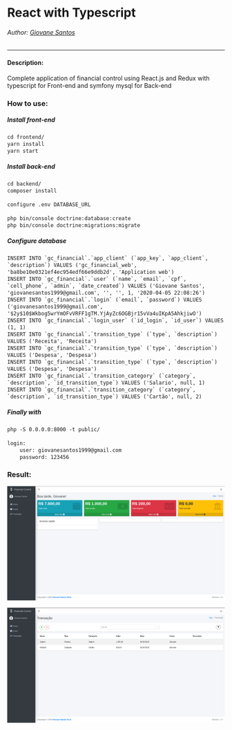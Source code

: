 # React with Typescript
###### Author: [Giovane Santos](https://www.linkedin.com/in/giovane-santos-silva-a63790156/)

---
#### Description:
Complete application of financial control using React.js and Redux with typescript for Front-end and symfony mysql for Back-end

### How to use:
##### Install front-end
    cd frontend/
    yarn install
    yarn start

##### Install back-end
    cd backend/
    composer install
    
    configure .env DATABASE_URL
    
    php bin/console doctrine:database:create
    php bin/console doctrine:migrations:migrate
    
##### Configure database
    INSERT INTO `gc_financial`.`app_client` (`app_key`, `app_client`, `description`) VALUES ('gc_financial_web', 'ba8be10e0321ef4ec954edf66e9ddb2d', 'Application web')
    INSERT INTO `gc_financial`.`user` (`name`, `email`, `cpf`, `cell_phone`, `admin`, `date_created`) VALUES ('Giovane Santos', 'giovanesantos1999@gmail.com', '', '', 1, '2020-04-05 22:08:26')
    INSERT INTO `gc_financial`.`login` (`email`, `password`) VALUES ('giovanesantos1999@gmail.com', '$2y$10$Wkbog5wrYmOFvVRFF1gTM.YjAyZc6OGBjr15vVa4uIKpA5AhkjiwO')
    INSERT INTO `gc_financial`.`login_user` (`id_login`, `id_user`) VALUES (1, 1)
    INSERT INTO `gc_financial`.`transition_type` (`type`, `description`) VALUES ('Receita', 'Receita')
    INSERT INTO `gc_financial`.`transition_type` (`type`, `description`) VALUES ('Despesa', 'Despesa')
    INSERT INTO `gc_financial`.`transition_type` (`type`, `description`) VALUES ('Despesa', 'Despesa')
    INSERT INTO `gc_financial`.`transition_category` (`category`, `description`, `id_transition_type`) VALUES ('Salario', null, 1)
    INSERT INTO `gc_financial`.`transition_category` (`category`, `description`, `id_transition_type`) VALUES ('Cartão', null, 2)
    
##### Finally with
    php -S 0.0.0.0:8000 -t public/
    
    login:
        user: giovanesantos1999@gmail.com
        password: 123456
    
### Result:
   ![Screenshot Home](Screenshot_home.png)

   ![Screenshot Trasiction](Screenshot_trasiction.png)
    